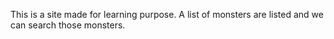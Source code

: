 This is a site made for learning purpose.
A list of monsters are listed and we can search those monsters.
